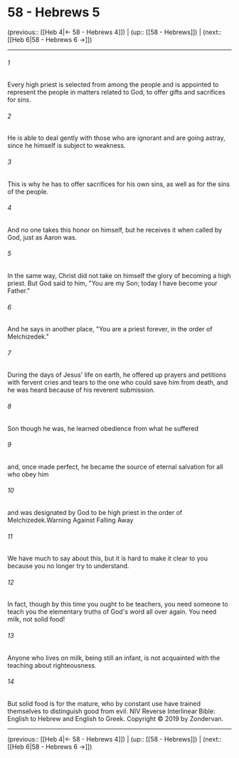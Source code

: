 # 58 - Hebrews 5

(previous:: [[Heb 4|← 58 - Hebrews 4]]) | (up:: [[58 - Hebrews]]) | (next:: [[Heb 6|58 - Hebrews 6 →]])

***


###### 1 
Every high priest is selected from among the people and is appointed to represent the people in matters related to God, to offer gifts and sacrifices for sins. 

###### 2 
He is able to deal gently with those who are ignorant and are going astray, since he himself is subject to weakness. 

###### 3 
This is why he has to offer sacrifices for his own sins, as well as for the sins of the people. 

###### 4 
And no one takes this honor on himself, but he receives it when called by God, just as Aaron was. 

###### 5 
In the same way, Christ did not take on himself the glory of becoming a high priest. But God said to him, "You are my Son; today I have become your Father." 

###### 6 
And he says in another place, "You are a priest forever, in the order of Melchizedek." 

###### 7 
During the days of Jesus' life on earth, he offered up prayers and petitions with fervent cries and tears to the one who could save him from death, and he was heard because of his reverent submission. 

###### 8 
Son though he was, he learned obedience from what he suffered 

###### 9 
and, once made perfect, he became the source of eternal salvation for all who obey him 

###### 10 
and was designated by God to be high priest in the order of Melchizedek.Warning Against Falling Away 

###### 11 
We have much to say about this, but it is hard to make it clear to you because you no longer try to understand. 

###### 12 
In fact, though by this time you ought to be teachers, you need someone to teach you the elementary truths of God's word all over again. You need milk, not solid food! 

###### 13 
Anyone who lives on milk, being still an infant, is not acquainted with the teaching about righteousness. 

###### 14 
But solid food is for the mature, who by constant use have trained themselves to distinguish good from evil. NIV Reverse Interlinear Bible: English to Hebrew and English to Greek. Copyright © 2019 by Zondervan.

***

(previous:: [[Heb 4|← 58 - Hebrews 4]]) | (up:: [[58 - Hebrews]]) | (next:: [[Heb 6|58 - Hebrews 6 →]])
